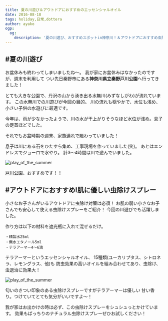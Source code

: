 ```yaml
---
title: 夏の川遊び＆アウトドアにおすすめのエッセンシャルオイル
date: 2016-08-18
tags: holiday,日常,dottera
author: ayako
ogp:
  og:
    description: '夏の川遊び、おすすめスポットin神奈川！＆アウトドアにおすすめ虫除けにお役立ちのエッセンシャルオイルをご紹介します。'
---
```


#夏の川遊び
---
お盆休みも終わってしまいましたね〜。
我が家にお盆休みはなかったのですが、週末を利用して
つい先日秦野市にある**神奈川県立秦野戸川公園**へ行ってきました！

とても大きな公園で、丹沢の山から湧き出る水無川(みずなしがわ)が流れています。
この水無川での川遊びが今回の目的。
川の流れも穏やかで、水位も浅め、小さい子供の水遊びに最適です。

今年は、雨が少なかったようで、川の水が干上がりそうなほど水位が浅め。息子の足首ほどでした。

それでもお盆時期の週末、家族連れで賑わっていました！

息子は川にある石をひたすら集め、工事現場を作っていました(笑)。
あとはエンドレスでジョーロで水やり。
計3〜4時間は川で遊んでいました。

![play_of_the_summer](./2016/0818_play_of_the_summer/togawapark_01.jpg)


[戸川公園](http://www.kanagawa-park.or.jp/hadanotokawa/)、おすすめです！！


#アウトドアにおすすめ!肌に優しい虫除けスプレー
---
小さなお子さんがいるアウトドアに虫除け対策は必須！
お肌の弱い小さなお子さんでも安心して使える虫除けスプレーをご紹介！
今回の川遊びでも活躍しました。

作り方は以下の材料を遮光瓶に入れて混ぜるだけ。
```
・精製水25ml　
・無水エタノール5ml
・テラアーマー4〜6滴
```
テラアーマーというエッセンシャルオイル、
15種類(ユーカリプタス、シトロネラ、レモングラス、他)も
防虫効果の高いオイルを組み合わせてあり、虫除け、虫退治に効果大！

![play_of_the_summer](./2016/0818_play_of_the_summer/terraaumor.png)


匂いのきつい印象のある虫除けスプレーですがテラアーマーは優しい
甘い香り。つけていてとても気分がいいですよ〜！

我が家はお出かけの時は必ず、この虫除けスプレーをシュシュっとかけています。
効果もばっちりのナチュラル虫除けスプレーぜひお試しください！




